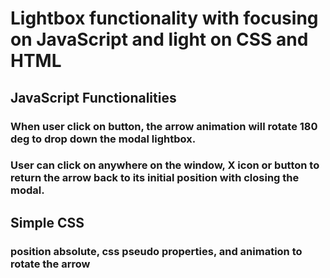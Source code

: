 # Lightbox functionality with focusing on JavaScript and light on CSS and HTML

## JavaScript Functionalities
### When user click on button, the arrow animation will rotate 180 deg to drop down the modal lightbox.
### User can click on anywhere on the window, X icon or button to return the arrow back to its initial position with closing the modal. 

## Simple CSS
### position absolute, css pseudo properties, and animation to rotate the arrow
